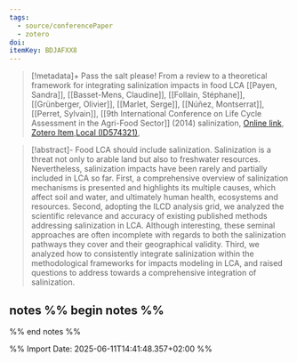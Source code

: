 ```yaml
---
tags:
  - source/conferencePaper
  - zotero
doi: 
itemKey: BDJAFXX8
---
```

>[!metadata]+
> Pass the salt please! From a review to a theoretical framework for integrating salinization impacts in food LCA
> [[Payen, Sandra]], [[Basset-Mens, Claudine]], [[Follain, Stéphane]], [[Grünberger, Olivier]], [[Marlet, Serge]], [[Núñez, Montserrat]], [[Perret, Sylvain]], 
> [[9th International Conference on Life Cycle Assessment in the Agri-Food Sector]] (2014)
> salinization, 
> [Online link](), [Zotero Item](zotero://select/library/items/BDJAFXX8),[Local (ID574321)](file://C:/Users/aburg/Documents/references/zotero/storage/3LJBTUBE/ID574321.pdf), 


>[!abstract]-
>Food LCA should include salinization. Salinization is a threat not only to arable land but also to freshwater resources. Nevertheless, salinization impacts have been rarely and partially included in LCA so far. First, a comprehensive overview of salinization mechanisms is presented and highlights its multiple causes, which affect soil and water, and ultimately human health, ecosystems and resources. Second, adopting the ILCD analysis grid, we analyzed the scientific relevance and accuracy of existing published methods addressing salinization in LCA. Although interesting, these seminal approaches are often incomplete with regards to both the salinization pathways they cover and their geographical validity. Third, we analyzed how to consistently integrate salinization within the methodological frameworks for impacts modeling in LCA, and raised questions to address towards a comprehensive integration of salinization.

## notes %% begin notes %%

%% end notes %%

%% Import Date: 2025-06-11T14:41:48.357+02:00 %%
